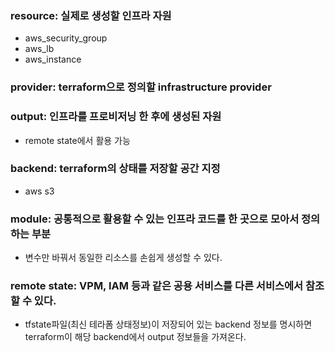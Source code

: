 ### resource: 실제로 생성할 인프라 자원
- aws_security_group
- aws_lb
- aws_instance

### provider: terraform으로 정의할 infrastructure provider

### output: 인프라를 프로비저닝 한 후에 생성된 자원
- remote state에서 활용 가능

### backend: terraform의 상태를 저장할 공간 지정
- aws s3

### module: 공통적으로 활용할 수 있는 인프라 코드를 한 곳으로 모아서 정의하는 부분
- 변수만 바꿔서 동일한 리소스를 손쉽게 생성할 수 있다.

### remote state: VPM, IAM 등과 같은 공용 서비스를 다른 서비스에서 참조할 수 있다.
- tfstate파일(최신 테라폼 상태정보)이 저장되어 있는 backend 정보를 명시하면 terraform이 해당 backend에서 output 정보들을 가져온다.